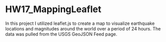 # HW17_MappingLeaflet
In this project I utilized leaflet.js to create a map to visualize earthquake locations and magnitudes around the world over a period of 24 hours. The data was pulled from the USGS GeoJSON Feed page. 
